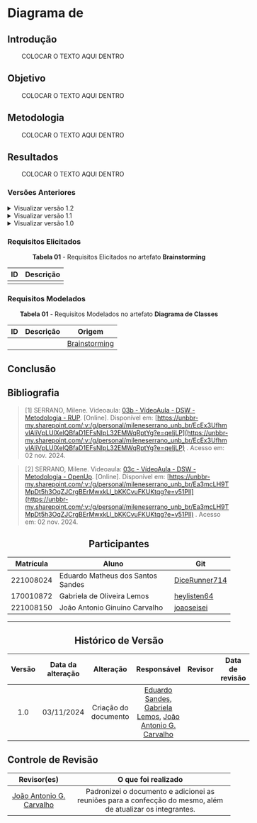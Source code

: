 # Diagrama de

## Introdução

<!--
- **Apresente o tema do projeto ou estudo;**
- **Busque trazer referências no decorrer do texto;**
- Destaque a relevância do diagrama ou abordagem para a área de aplicação.
- Mencione brevemente os principais aspectos que serão abordados no documento.
-->

<div align="justify">&emsp;&emsp;
COLOCAR O TEXTO AQUI DENTRO
</div>

## Objetivo

<!--
- **Declare o que se pretende alcançar com o diagrama em projetos no geral; Busque referenciar!**
- **Declare o que se pretende alcançar com o diagrama para equipe neste contexto;**
- **Destaque os resultados esperados, como soluções para problemas, melhorias no entendimento ou suporte à tomada de decisões.**
-->

<div align="justify">&emsp;&emsp;
COLOCAR O TEXTO AQUI DENTRO
</div>

## Metodologia

<!--
- **Explique o processo utilizado para desenvolver o trabalho. COMO foi feito?**
- **Descreva as ferramentas, técnicas ou referências utilizadas na construção do diagrama ou solução. Se houver alguma ferramenta específica determinada pela professora, a sugestão é usá-la sendo em qualquer etapa do processo. Podem começar com uma ferramenta que já são familiarizados e depois explorar outras ferramentas.**
- Se desejarem, podem citar os desafios encontrados seguindo a metodologia, propostas de melhoria, etc.
-->

<div align="justify">&emsp;&emsp;
COLOCAR O TEXTO AQUI DENTRO
</div>

## Resultados

<!--
- **Apresente o produto final, como o diagrama ou solução desenvolvida.**
- **Desenvolva ao menos um parágrafo referenciando a figura**
- **Adicione "Figura 1 - Título da Figura/Quadro/Tabela" acima e "Fonte: " abaixo dela**
- Destaque os pontos principais ou insights obtidos durante o processo.
- **APRESENTE AS VERSÕES DO DIAGRAMA!! Podem usar o formato abaixo para poluir menos a página**
-->

<div align="justify">&emsp;&emsp;
COLOCAR O TEXTO AQUI DENTRO
</div>

### Versões Anteriores

<details>
<summary>Visualizar versão 1.2</summary>

### Versão 1.2

<!-- Aqui documente as mudanças de uma versão para a outra -->

A Figura 1 apresenta não só o BPMN revisado como também alguns materiais utilizados durante sua confecção.

<center><b>Figura 1 -</b> BPMN revisado versão 1.2</center>

![Versao 1.2](../assets/BPMN/bpmn2.png)

<center><b>Fonte:</b> Lemos, 2024.</center>

</details>

<details>
<summary>Visualizar versão 1.1</summary>

### Versão 1.1

A Figura 2 apresenta não só o BPMN revisado como também alguns materiais utilizados durante sua confecção.

<center><b>Figura 2 -</b> BPMN revisado versão 1.1</center>

![Versao 1.1](../assets/BPMN/bpmnRevisado.jpg)

<center><b>Fonte:</b> Silva, Lemos, Sandes, Carvalho, 2024.</center>

</details>

<details>
<summary>Visualizar versão 1.0</summary>

### Versão 1.0

Primeira adaptação ao Bizagi pode ser vista na Figura 3.

<center><b>Figura 3 -</b> BPMN adaptado ao Bizagi versão 1.0</center>

![Versão 1.0](../assets/BPMN/BPMN.png)

<center><b>Fonte:</b> Bartz, Rodrigues, Reis, Sandes, Lemos,  Carvalho, Silva, Santos, Alves, Santos, 2024.</center>

</details>

<!-- no caso da entrega 01-->

### Requisitos Elicitados
<center> <b>Tabela 01</b> - Requisitos Elicitados no artefato <b>Brainstorming</b></center>

|ID| Descrição |
|--|--|
|  |  |

<!-- no caso da entrega 02-->

### Requisitos Modelados
<center> <b>Tabela 01</b> - Requisitos Modelados no artefato <b>Diagrama de Classes</b></center>

|ID| Descrição | Origem |
|--|--|--|
|  |  | [Brainstorming](link) |

<!-- atençao de respeitas os IDS de cada requisito!! o documento backward from pode ajudar-->

## Conclusão

<!--
-   **Resuma os pontos principais do trabalho.**
-   **Avalie se os objetivos foram alcançados e o impacto do trabalho.**
-   **Apresente perspectivas para melhorias ou trabalhos futuros.**
-->

## Bibliografia

<!-- - **Altere!**-->

> [1] SERRANO, Milene. Videoaula: [03b - VídeoAula - DSW - Metodologia - RUP](https://unbbr-my.sharepoint.com/:v:/g/personal/mileneserrano_unb_br/EcEx3UfhmvlAliVpLUlXelQBfaD1EFsNIpL32EMWqRptYg?e=qeIjLP). [Online]. Disponível em: [https://unbbr-my.sharepoint.com/:v:/g/personal/mileneserrano_unb_br/EcEx3UfhmvlAliVpLUlXelQBfaD1EFsNIpL32EMWqRptYg?e=qeIjLP](https://unbbr-my.sharepoint.com/:v:/g/personal/mileneserrano_unb_br/EcEx3UfhmvlAliVpLUlXelQBfaD1EFsNIpL32EMWqRptYg?e=qeIjLP) . Acesso em: 02 nov. 2024.

> [2] SERRANO, Milene. Videoaula: [03c - VídeoAula - DSW - Metodologia - OpenUp](https://unbbr-my.sharepoint.com/:v:/g/personal/mileneserrano_unb_br/Ea3mcLH9TMpDt5h3OqZJCrgBErMwxkLl_bKKCvuFKUKtqg?e=v51Pll). [Online]. Disponível em: [https://unbbr-my.sharepoint.com/:v:/g/personal/mileneserrano_unb_br/Ea3mcLH9TMpDt5h3OqZJCrgBErMwxkLl_bKKCvuFKUKtqg?e=v51Pll](https://unbbr-my.sharepoint.com/:v:/g/personal/mileneserrano_unb_br/Ea3mcLH9TMpDt5h3OqZJCrgBErMwxkLl_bKKCvuFKUKtqg?e=v51Pll) . Acesso em: 02 nov. 2024.

<center>

## Participantes

</center>

<!-- de preferência: em ordem alfabética, seguindo o exemplo: -->

<div style="margin: 0 auto; width: fit-content;">

| Matrícula | Aluno                             | Git                                               |
| --------- | --------------------------------- | ------------------------------------------------- |
| 221008024 | Eduardo Matheus dos Santos Sandes | [DiceRunner714](https://github.com/DiceRunner714) |
| 170010872 | Gabriela de Oliveira Lemos        | [heylisten64](https://github.com/heylisten64)     |
| 221008150 | João Antonio Ginuino Carvalho     | [joaoseisei](https://github.com/joaoseisei)       |

</div>

---

<center>

## Histórico de Versão

</center>

<!-- Lembre de alterar a data -->
<!-- É PRA POR O NOME, NÃO O USER DO GITHUB -->

<div style="margin: 0 auto; width: fit-content;">

| Versão | Data da alteração |      Alteração       |                                                                           Responsável                                                                           | Revisor | Data de revisão |
| :----: | :---------------: | :------------------: | :-------------------------------------------------------------------------------------------------------------------------------------------------------------: | :-----: | :-------------: |
|  1.0   |       03/11/2024       | Criação do documento | [Eduardo Sandes](https://github.com/DiceRunner714), [Gabriela Lemos](https://github.com/heylisten64), [João Antonio G. Carvalho](https://github.com/joaoseisei) |         |                 |

</div>

## Controle de Revisão

|                        Revisor(es)                        |                                             O que foi realizado                                             |
| :-------------------------------------------------------: | :---------------------------------------------------------------------------------------------------------: |
| [João Antonio G. Carvalho](https://github.com/joaoseisei) | Padronizei o documento e adicionei as reuniões para a confecção do mesmo, além de atualizar os integrantes. |
